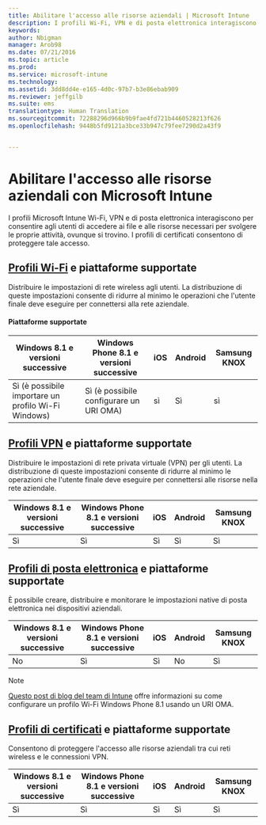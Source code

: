 ```yaml
---
title: Abilitare l'accesso alle risorse aziendali | Microsoft Intune
description: I profili Wi-Fi, VPN e di posta elettronica interagiscono per consentire agli utenti di accedere ai file e alle risorse necessari.
keywords: 
author: Nbigman
manager: Arob98
ms.date: 07/21/2016
ms.topic: article
ms.prod: 
ms.service: microsoft-intune
ms.technology: 
ms.assetid: 3dd8dd4e-e165-4d0c-97b7-b3e86ebab909
ms.reviewer: jeffgilb
ms.suite: ems
translationtype: Human Translation
ms.sourcegitcommit: 72288296d966b9b9fae4fd721b4460528213f626
ms.openlocfilehash: 9448b5fd9121a3bce33b947c79fee7290d2a43f9


---
```


# Abilitare l'accesso alle risorse aziendali con Microsoft Intune
I profili Microsoft Intune Wi-Fi, VPN e di posta elettronica interagiscono per consentire agli utenti di accedere ai file e alle risorse necessari per svolgere le proprie attività, ovunque si trovino. I profili di certificati consentono di proteggere tale accesso.

## [Profili Wi-Fi](wi-fi-connections-in-microsoft-intune.md) e piattaforme supportate

Distribuire le impostazioni di rete wireless agli utenti. La distribuzione di queste impostazioni consente di ridurre al minimo le operazioni che l'utente finale deve eseguire per connettersi alla rete aziendale.
#### Piattaforme supportate

|Windows 8.1 e versioni successive|Windows Phone 8.1 e versioni successive|iOS|Android|Samsung KNOX|
|---------------------|---------------------------|---|-------|------------|
|Sì (è possibile importare un profilo Wi-Fi Windows)|Sì (è possibile configurare un URI OMA) |sì|Sì|sì|

## [Profili VPN](vpn-connections-in-microsoft-intune.md) e piattaforme supportate
Distribuire le impostazioni di rete privata virtuale (VPN) per gli utenti. La distribuzione di queste impostazioni consente di ridurre al minimo le operazioni che l'utente finale deve eseguire per connettersi alle risorse nella rete aziendale.

|Windows 8.1 e versioni successive|Windows Phone 8.1 e versioni successive|iOS|Android|Samsung KNOX|
|---------------------|---------------------------|---|-------|------------|
|Sì|Sì|Sì|Sì|Sì|

## [Profili di posta elettronica](configure-access-to-corporate-email-using-email-profiles-with-microsoft-intune.md) e piattaforme supportate
È possibile creare, distribuire e monitorare le impostazioni native di posta elettronica nei dispositivi aziendali.

|Windows 8.1 e versioni successive|Windows Phone 8.1 e versioni successive|iOS|Android|Samsung KNOX|
|---------------------|---------------------------|---|-------|------------|
|No|Sì|Sì|No|Sì|
> [!NOTE]
> [Questo post di blog del team di Intune](https://blogs.technet.microsoft.com/enterprisemobility/2015/02/19/using-oma-uri-to-create-custom-wi-fi-profiles-for-windows-phone-8-1/) offre informazioni su come configurare un profilo Wi-Fi Windows Phone 8.1 usando un URI OMA.

## [Profili di certificati](secure-resource-access-with-certificate-profiles.md) e piattaforme supportate
Consentono di proteggere l'accesso alle risorse aziendali tra cui reti wireless e le connessioni VPN.

|Windows 8.1 e versioni successive|Windows Phone 8.1 e versioni successive|iOS|Android|Samsung KNOX|
|---------------------|---------------------------|---|-------|------------|
|Sì|Sì|Sì|Sì|Sì|



<!--HONumber=Jul16_HO3-->


